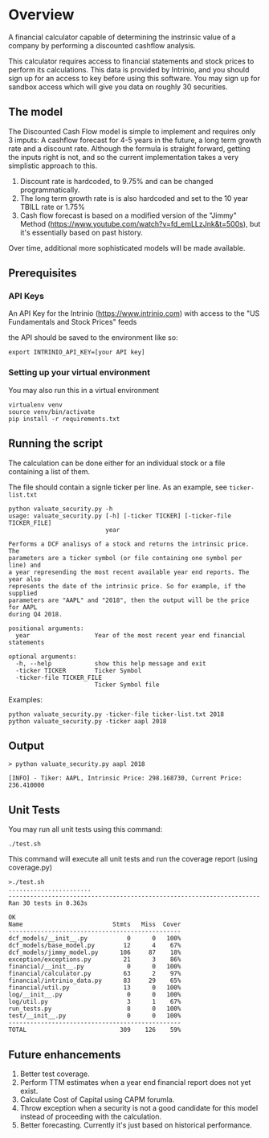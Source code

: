 # Overview

A financial calculator capable of determining the instrinsic value of a company by performing a discounted cashflow analysis.

This calculator requires access to financial statements and stock prices to 
perform its calculations. This data is provided by Intrinio, and you should sign up for an access to key before using this software. You may sign up for sandbox access which will give you data on roughly 30 securities.

## The model
The Discounted Cash Flow model is simple to implement and requires only 3 imputs: A cashflow forecast for 4-5 years in the future, a long term growth rate and a discount rate. Although the formula is straight forward, getting the inputs right is not, and so the current implementation takes a very simplistic approach to this.

1) Discount rate is hardcoded, to 9.75% and can be changed programmatically.
2) The long term growth rate is is also hardcoded and set to the 10 year TBILL rate or 1.75%
3) Cash flow forecast is based on a modified version of the "Jimmy" Method (https://www.youtube.com/watch?v=fd_emLLzJnk&t=500s), but it's essentially based on past history.

Over time, additional more sophisticated models will be made available.


## Prerequisites

### API Keys
An API Key for the Intrinio (https://www.intrinio.com) with access to the "US Fundamentals and Stock Prices" feeds

the API should be saved to the environment like so:

```export INTRINIO_API_KEY=[your API key]```

### Setting up your virtual environment
You may also run this in a virtual environment

```
virtualenv venv
source venv/bin/activate
pip install -r requirements.txt
```

## Running the script

The calculation can be done either for an individual stock or a file containing a list of them.

The file should contain a signle ticker per line. As an example, see ```ticker-list.txt```

```
python valuate_security.py -h
usage: valuate_security.py [-h] [-ticker TICKER] [-ticker-file TICKER_FILE]
                           year

Performs a DCF analisys of a stock and returns the intrinsic price. The
parameters are a ticker symbol (or file containing one symbol per line) and
a year represending the most recent available year end reports. The year also
represents the date of the intrinsic price. So for example, if the supplied
parameters are "AAPL" and "2018", then the output will be the price for AAPL
during Q4 2018.

positional arguments:
  year                  Year of the most recent year end financial statements

optional arguments:
  -h, --help            show this help message and exit
  -ticker TICKER        Ticker Symbol
  -ticker-file TICKER_FILE
                        Ticker Symbol file

```

Examples:

```
python valuate_security.py -ticker-file ticker-list.txt 2018
python valuate_security.py -ticker aapl 2018
```

## Output

```
> python valuate_security.py aapl 2018

[INFO] - Tiker: AAPL, Intrinsic Price: 298.168730, Current Price: 236.410000
```

## Unit Tests
You may run all unit tests using this command:

```./test.sh```

This command will execute all unit tests and run the coverage report (using coverage.py)

```
>./test.sh
.......................
----------------------------------------------------------------------
Ran 30 tests in 0.363s

OK
Name                         Stmts   Miss  Cover
------------------------------------------------
dcf_models/__init__.py           0      0   100%
dcf_models/base_model.py        12      4    67%
dcf_models/jimmy_model.py      106     87    18%
exception/exceptions.py         21      3    86%
financial/__init__.py            0      0   100%
financial/calculator.py         63      2    97%
financial/intrinio_data.py      83     29    65%
financial/util.py               13      0   100%
log/__init__.py                  0      0   100%
log/util.py                      3      1    67%
run_tests.py                     8      0   100%
test/__init__.py                 0      0   100%
------------------------------------------------
TOTAL                          309    126    59%

```

## Future enhancements
1) Better test coverage. 
2) Perform TTM estimates when a year end financial report does not yet exist.
3) Calculate Cost of Capital using CAPM forumla.
4) Throw exception when a security is not a good candidate for this model instead of proceeding with the calculation.
5) Better forecasting. Currently it's just based on historical performance.
